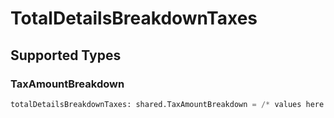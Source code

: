 # TotalDetailsBreakdownTaxes


## Supported Types

### TaxAmountBreakdown

```python
totalDetailsBreakdownTaxes: shared.TaxAmountBreakdown = /* values here */
```

